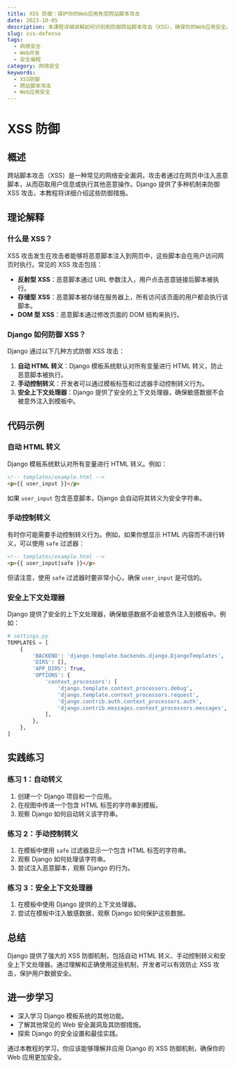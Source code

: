 ```yaml
---
title: XSS 防御：保护你的Web应用免受跨站脚本攻击
date: 2023-10-05
description: 本课程详细讲解如何识别和防御跨站脚本攻击（XSS），确保你的Web应用安全。
slug: xss-defense
tags:
  - 网络安全
  - Web开发
  - 安全编程
category: 网络安全
keywords:
  - XSS防御
  - 跨站脚本攻击
  - Web应用安全
---
```


# XSS 防御

## 概述

跨站脚本攻击（XSS）是一种常见的网络安全漏洞，攻击者通过在网页中注入恶意脚本，从而窃取用户信息或执行其他恶意操作。Django 提供了多种机制来防御 XSS 攻击，本教程将详细介绍这些防御措施。

## 理论解释

### 什么是 XSS？

XSS 攻击发生在攻击者能够将恶意脚本注入到网页中，这些脚本会在用户访问网页时执行。常见的 XSS 攻击包括：

- **反射型 XSS**：恶意脚本通过 URL 参数注入，用户点击恶意链接后脚本被执行。
- **存储型 XSS**：恶意脚本被存储在服务器上，所有访问该页面的用户都会执行该脚本。
- **DOM 型 XSS**：恶意脚本通过修改页面的 DOM 结构来执行。

### Django 如何防御 XSS？

Django 通过以下几种方式防御 XSS 攻击：

1. **自动 HTML 转义**：Django 模板系统默认对所有变量进行 HTML 转义，防止恶意脚本被执行。
2. **手动控制转义**：开发者可以通过模板标签和过滤器手动控制转义行为。
3. **安全上下文处理器**：Django 提供了安全的上下文处理器，确保敏感数据不会被意外注入到模板中。

## 代码示例

### 自动 HTML 转义

Django 模板系统默认对所有变量进行 HTML 转义。例如：

```html
<!-- templates/example.html -->
<p>{{ user_input }}</p>
```

如果 `user_input` 包含恶意脚本，Django 会自动将其转义为安全字符串。

### 手动控制转义

有时你可能需要手动控制转义行为。例如，如果你想显示 HTML 内容而不进行转义，可以使用 `safe` 过滤器：

```html
<!-- templates/example.html -->
<p>{{ user_input|safe }}</p>
```

但请注意，使用 `safe` 过滤器时要非常小心，确保 `user_input` 是可信的。

### 安全上下文处理器

Django 提供了安全的上下文处理器，确保敏感数据不会被意外注入到模板中。例如：

```python
# settings.py
TEMPLATES = [
    {
        'BACKEND': 'django.template.backends.django.DjangoTemplates',
        'DIRS': [],
        'APP_DIRS': True,
        'OPTIONS': {
            'context_processors': [
                'django.template.context_processors.debug',
                'django.template.context_processors.request',
                'django.contrib.auth.context_processors.auth',
                'django.contrib.messages.context_processors.messages',
            ],
        },
    },
]
```

## 实践练习

### 练习 1：自动转义

1. 创建一个 Django 项目和一个应用。
2. 在视图中传递一个包含 HTML 标签的字符串到模板。
3. 观察 Django 如何自动转义该字符串。

### 练习 2：手动控制转义

1. 在模板中使用 `safe` 过滤器显示一个包含 HTML 标签的字符串。
2. 观察 Django 如何处理该字符串。
3. 尝试注入恶意脚本，观察 Django 的行为。

### 练习 3：安全上下文处理器

1. 在模板中使用 Django 提供的上下文处理器。
2. 尝试在模板中注入敏感数据，观察 Django 如何保护这些数据。

## 总结

Django 提供了强大的 XSS 防御机制，包括自动 HTML 转义、手动控制转义和安全上下文处理器。通过理解和正确使用这些机制，开发者可以有效防止 XSS 攻击，保护用户数据安全。

## 进一步学习

- 深入学习 Django 模板系统的其他功能。
- 了解其他常见的 Web 安全漏洞及其防御措施。
- 探索 Django 的安全设置和最佳实践。

通过本教程的学习，你应该能够理解并应用 Django 的 XSS 防御机制，确保你的 Web 应用更加安全。